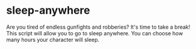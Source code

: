 # sleep-anywhere
Are you tired of endless gunfights and robberies? It's time to take a break! This script will allow you to go to sleep anywhere. You can choose how many hours your character will sleep.
